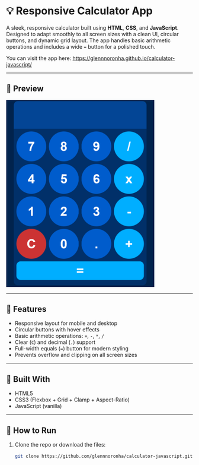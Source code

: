 # 💡 Responsive Calculator App

A sleek, responsive calculator built using **HTML**, **CSS**, and **JavaScript**. Designed to adapt smoothly to all screen sizes with a clean UI, circular buttons, and dynamic grid layout. The app handles basic arithmetic operations and includes a wide `=` button for a polished touch.

You can visit the app here: https://glennnoronha.github.io/calculator-javascript/

---

## 📸 Preview

<img src="./screenshot.png" alt="Calculator Screenshot" width="400"/>

---

## 🚀 Features

- Responsive layout for mobile and desktop
- Circular buttons with hover effects
- Basic arithmetic operations: `+`, `-`, `*`, `/`
- Clear (`C`) and decimal (`.`) support
- Full-width equals (`=`) button for modern styling
- Prevents overflow and clipping on all screen sizes

---

## 🧱 Built With

- HTML5
- CSS3 (Flexbox + Grid + Clamp + Aspect-Ratio)
- JavaScript (vanilla)

---

## 🔧 How to Run

1. Clone the repo or download the files:
   ```bash
   git clone https://github.com/glennnoronha/calculator-javascript.git


